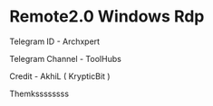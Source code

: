 # Remote2.0 Windows Rdp 

Telegram ID - Archxpert

Telegram Channel - ToolHubs

Credit - AkhiL ( KrypticBit )

Themkssssssss

